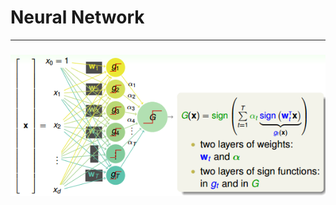 # Neural Network

---

### 
![1](https://github.com/makixi/MachineLearningNote/blob/master/MachineLearningTechniques/pic/12_1.png?raw=true)<br>